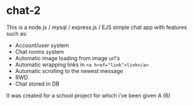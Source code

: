 # chat-2

This is a node.js / mysql / express.js / EJS simple chat app with features such as:

- Account/user system
- Chat rooms system
- Automatic image loading from image url's
- Automatic wrapping links in ```<a href="link">link</a>```
- Automatic scrolling to the newest message
- RWD
- Chat stored in DB

It was created for a school project for which i've been given A (6)
